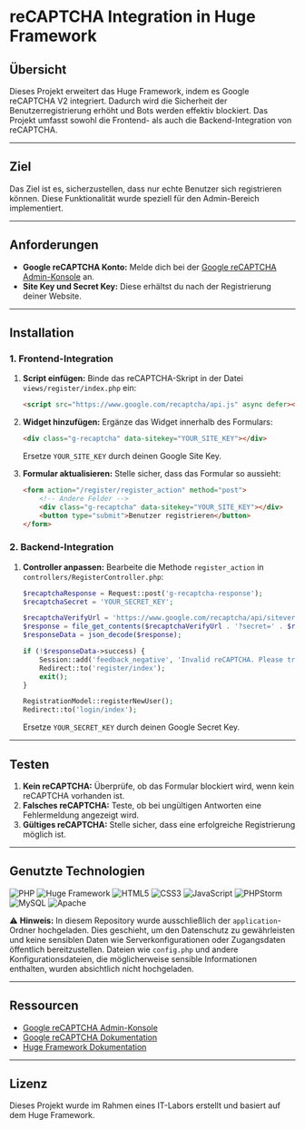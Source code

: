 # reCAPTCHA Integration in Huge Framework

## Übersicht
Dieses Projekt erweitert das Huge Framework, indem es Google reCAPTCHA V2 integriert. Dadurch wird die Sicherheit der Benutzerregistrierung erhöht und Bots werden effektiv blockiert. Das Projekt umfasst sowohl die Frontend- als auch die Backend-Integration von reCAPTCHA.

---

## Ziel
Das Ziel ist es, sicherzustellen, dass nur echte Benutzer sich registrieren können. Diese Funktionalität wurde speziell für den Admin-Bereich implementiert.

---

## Anforderungen
- **Google reCAPTCHA Konto:** Melde dich bei der [Google reCAPTCHA Admin-Konsole](https://www.google.com/recaptcha/admin) an.
- **Site Key und Secret Key:** Diese erhältst du nach der Registrierung deiner Website.

---

## Installation

### 1. Frontend-Integration
1. **Script einfügen:**
   Binde das reCAPTCHA-Skript in der Datei `views/register/index.php` ein:
   ```html
   <script src="https://www.google.com/recaptcha/api.js" async defer></script>
   ```

2. **Widget hinzufügen:**
   Ergänze das Widget innerhalb des Formulars:
   ```html
   <div class="g-recaptcha" data-sitekey="YOUR_SITE_KEY"></div>
   ```
   Ersetze `YOUR_SITE_KEY` durch deinen Google Site Key.

3. **Formular aktualisieren:**
   Stelle sicher, dass das Formular so aussieht:
   ```html
   <form action="/register/register_action" method="post">
       <!-- Andere Felder -->
       <div class="g-recaptcha" data-sitekey="YOUR_SITE_KEY"></div>
       <button type="submit">Benutzer registrieren</button>
   </form>
   ```

### 2. Backend-Integration
1. **Controller anpassen:**
   Bearbeite die Methode `register_action` in `controllers/RegisterController.php`:
   ```php
   $recaptchaResponse = Request::post('g-recaptcha-response');
   $recaptchaSecret = 'YOUR_SECRET_KEY';

   $recaptchaVerifyUrl = 'https://www.google.com/recaptcha/api/siteverify';
   $response = file_get_contents($recaptchaVerifyUrl . '?secret=' . $recaptchaSecret . '&response=' . $recaptchaResponse);
   $responseData = json_decode($response);

   if (!$responseData->success) {
       Session::add('feedback_negative', 'Invalid reCAPTCHA. Please try again.');
       Redirect::to('register/index');
       exit();
   }

   RegistrationModel::registerNewUser();
   Redirect::to('login/index');
   ```
   Ersetze `YOUR_SECRET_KEY` durch deinen Google Secret Key.

---

## Testen
1. **Kein reCAPTCHA:** Überprüfe, ob das Formular blockiert wird, wenn kein reCAPTCHA vorhanden ist.
2. **Falsches reCAPTCHA:** Teste, ob bei ungültigen Antworten eine Fehlermeldung angezeigt wird.
3. **Gültiges reCAPTCHA:** Stelle sicher, dass eine erfolgreiche Registrierung möglich ist.

---

## Genutzte Technologien

![PHP](https://img.shields.io/badge/PHP-8.1%2B-blue) ![Huge Framework](https://img.shields.io/badge/Huge%20Framework-1.0-brightgreen) ![HTML5](https://img.shields.io/badge/HTML-5-orange) ![CSS3](https://img.shields.io/badge/CSS-3-blue) ![JavaScript](https://img.shields.io/badge/JavaScript-ES6%2B-yellow) ![PHPStorm](https://img.shields.io/badge/IDE-PHPStorm-purple) ![MySQL](https://img.shields.io/badge/Database-MySQL-lightblue) ![Apache](https://img.shields.io/badge/Server-Apache-lightgrey)

⚠️ **Hinweis:** In diesem Repository wurde ausschließlich der `application`-Ordner hochgeladen. Dies geschieht, um den Datenschutz zu gewährleisten und keine sensiblen Daten wie Serverkonfigurationen oder Zugangsdaten öffentlich bereitzustellen. Dateien wie `config.php` und andere Konfigurationsdateien, die möglicherweise sensible Informationen enthalten, wurden absichtlich nicht hochgeladen.

---

## Ressourcen
- [Google reCAPTCHA Admin-Konsole](https://www.google.com/recaptcha/admin)
- [Google reCAPTCHA Dokumentation](https://developers.google.com/recaptcha/docs/v2)
- [Huge Framework Dokumentation](https://huge-framework.readthedocs.io/)

---

## Lizenz
Dieses Projekt wurde im Rahmen eines IT-Labors erstellt und basiert auf dem Huge Framework.
